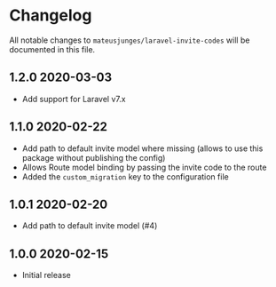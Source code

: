 # Changelog

All notable changes to `mateusjunges/laravel-invite-codes` will be documented in this file.

## 1.2.0 2020-03-03
- Add support for Laravel v7.x

## 1.1.0 2020-02-22
- Add path to default invite model where missing (allows to use this package without publishing the config)
- Allows Route model binding by passing the invite code to the route
- Added the `custom_migration` key to the configuration file

## 1.0.1 2020-02-20
- Add path to default invite model (#4)

## 1.0.0 2020-02-15
- Initial release

